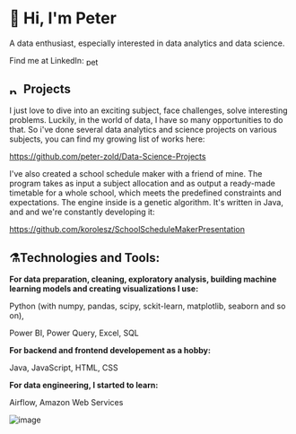 # 👋 Hi, I'm Peter
<p>A data enthusiast, especially interested in data analytics and data science.</p>
<p>Find me at LinkedIn:
<a href="https://linkedin.com/in/peterzold" target="blank"><img align="center" src="https://raw.githubusercontent.com/rahuldkjain/github-profile-readme-generator/master/src/images/icons/Social/linked-in-alt.svg" alt="peterzold" height="15" width="25" /></a></p>

## <a href="https://linkedin.com/in/peterzold" target="blank"><img align="center" src="https://raw.githubusercontent.com/Gapur/Gapur/main/assets/developer.gif" alt="peterzold" height="15" width="25" /></a>Projects
 I just love to dive into an exciting subject, face challenges, solve interesting problems. Luckily, in the world of data, I have so many opportunities to do that. 
So i've done several data analytics and science projects on various subjects, you can find my growing list of works here:

https://github.com/peter-zold/Data-Science-Projects

I've also created a school schedule maker with a friend of mine.
The program takes as input a subject allocation and as output a ready-made timetable for a whole school, which meets the predefined constraints and expectations. The engine inside is a genetic algorithm.
It's written in Java, and and we're constantly developing it:

https://github.com/korolesz/SchoolScheduleMakerPresentation

<!---Recently I started to get into data engineering, creating some simple projects. I find very exciting to build data pipelines, use cloud technologies, automate complex workflows.--->
<!---You may find my projects here:--->

<!---https://github.com/peter-zold/Data-Engineering-Projects--->

## ⚗️Technologies and Tools:
<p><b>For data preparation, cleaning, exploratory analysis, building machine learning models and creating visualizations I use:</b></p>
Python (with numpy, pandas, scipy, sckit-learn, matplotlib, seaborn and so on),
<p>Power BI, Power Query, Excel, SQL</p>

<p><b>For backend and frontend developement as a hobby:</b></p>
<p>Java, JavaScript, HTML, CSS</p>

<p><b>For data engineering, I started to learn:</b></p>
Airflow, Amazon Web Services

![image](https://github.com/peter-zold/peter-zold/assets/116908950/5af5635d-cca2-4b4f-ae5b-deab22b432d8)



